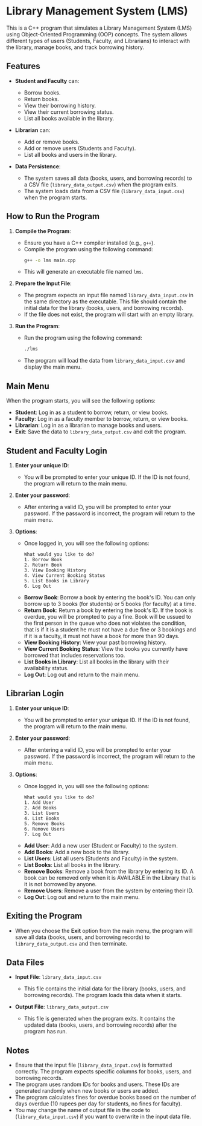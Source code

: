 # Library Management System (LMS)

This is a C++ program that simulates a Library Management System (LMS) using Object-Oriented Programming (OOP) concepts. The system allows different types of users (Students, Faculty, and Librarians) to interact with the library, manage books, and track borrowing history.

## Features

- **Student and Faculty** can:
  - Borrow books.
  - Return books.
  - View their borrowing history.
  - View their current borrowing status.
  - List all books available in the library.

- **Librarian** can:
  - Add or remove books.
  - Add or remove users (Students and Faculty).
  - List all books and users in the library.

- **Data Persistence**:
  - The system saves all data (books, users, and borrowing records) to a CSV file (`library_data_output.csv`) when the program exits.
  - The system loads data from a CSV file (`library_data_input.csv`) when the program starts.

## How to Run the Program

1. **Compile the Program**:
   - Ensure you have a C++ compiler installed (e.g., `g++`).
   - Compile the program using the following command:
     ```bash
     g++ -o lms main.cpp
     ```
   - This will generate an executable file named `lms`.

2. **Prepare the Input File**:
   - The program expects an input file named `library_data_input.csv` in the same directory as the executable. This file should contain the initial data for the library (books, users, and borrowing records).
   - If the file does not exist, the program will start with an empty library.

3. **Run the Program**:
   - Run the program using the following command:
     ```bash
     ./lms
     ```
   - The program will load the data from `library_data_input.csv` and display the main menu.

## Main Menu

When the program starts, you will see the following options:

- **Student**: Log in as a student to borrow, return, or view books.
- **Faculty**: Log in as a faculty member to borrow, return, or view books.
- **Librarian**: Log in as a librarian to manage books and users.
- **Exit**: Save the data to `library_data_output.csv` and exit the program.

## Student and Faculty Login

1. **Enter your unique ID**:
   - You will be prompted to enter your unique ID. If the ID is not found, the program will return to the main menu.

2. **Enter your password**:
   - After entering a valid ID, you will be prompted to enter your password. If the password is incorrect, the program will return to the main menu.

3. **Options**:
   - Once logged in, you will see the following options:
     ```
     What would you like to do?
     1. Borrow Book
     2. Return Book
     3. View Booking History
     4. View Current Booking Status
     5. List Books in Library
     6. Log Out
     ```
   - **Borrow Book**: Borrow a book by entering the book's ID. You can only borrow up to 3 books (for students) or 5 books (for faculty) at a time.
   - **Return Book**: Return a book by entering the book's ID. If the book is overdue, you will be prompted to pay a fine. Book will be ussued to the first person in the queue who does not violates the condition, that is if it is a student he must not have a due fine or 3 bookings and if it is a faculty, it must not have a book for more than 90 days.
   - **View Booking History**: View your past borrowing history.
   - **View Current Booking Status**: View the books you currently have borrowed that includes reservations too.
   - **List Books in Library**: List all books in the library with their availability status.
   - **Log Out**: Log out and return to the main menu.

## Librarian Login

1. **Enter your unique ID**:
   - You will be prompted to enter your unique ID. If the ID is not found, the program will return to the main menu.

2. **Enter your password**:
   - After entering a valid ID, you will be prompted to enter your password. If the password is incorrect, the program will return to the main menu.

3. **Options**:
   - Once logged in, you will see the following options:
     ```
     What would you like to do?
     1. Add User
     2. Add Books
     3. List Users
     4. List Books
     5. Remove Books
     6. Remove Users
     7. Log Out
     ```
   - **Add User**: Add a new user (Student or Faculty) to the system.
   - **Add Books**: Add a new book to the library.
   - **List Users**: List all users (Students and Faculty) in the system.
   - **List Books**: List all books in the library.
   - **Remove Books**: Remove a book from the library by entering its ID. A book can be removed only when it is AVAILABLE in the Library that is it is not borrowed by anyone.
   - **Remove Users**: Remove a user from the system by entering their ID.
   - **Log Out**: Log out and return to the main menu.

## Exiting the Program

- When you choose the **Exit** option from the main menu, the program will save all data (books, users, and borrowing records) to `library_data_output.csv` and then terminate.

## Data Files

- **Input File**: `library_data_input.csv`
  - This file contains the initial data for the library (books, users, and borrowing records). The program loads this data when it starts.
  
- **Output File**: `library_data_output.csv`
  - This file is generated when the program exits. It contains the updated data (books, users, and borrowing records) after the program has run.

## Notes

- Ensure that the input file (`library_data_input.csv`) is formatted correctly. The program expects specific columns for books, users, and borrowing records.
- The program uses random IDs for books and users. These IDs are generated randomly when new books or users are added.
- The program calculates fines for overdue books based on the number of days overdue (10 rupees per day for students, no fines for faculty).
- You may change the name of output file in the code to (`library_data_input.csv`) if you want to overwrite in the input data file.
